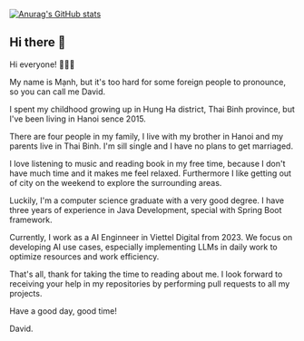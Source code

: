 [![Anurag's GitHub stats](https://github-readme-stats.vercel.app/api?username=david101-hunter)](https://github.com/anuraghazra/github-readme-stats)

## Hi there 👋

Hi everyone! 👋👋👋

My name is Mạnh, but it's too hard for some foreign people to pronounce, so you can call me David.

I spent my childhood growing up in Hung Ha district, Thai Binh province, but I've been living in Hanoi sence 2015.

There are four people in my family, I live with my brother in Hanoi and my parents live in Thai Binh. I'm sill single and I have no plans to get marriaged.

I love listening to music and reading book in my free time, because I don't have much time and it makes me feel relaxed. Furthermore I like getting out of city on the weekend to explore the surrounding areas.

Luckily, I'm a computer science graduate with a very good degree. I have three years of experience in Java Development, special with Spring Boot framework.

Currently, I work as a AI Enginneer in Viettel Digital from 2023. We focus on developing AI use cases, especially implementing LLMs in daily work to optimize resources and work efficiency. 

That's all, thank for taking the time to reading about me. I look forward to receiving your help in my repositories by performing pull requests to all my projects.

Have a good day, good time!

David.
